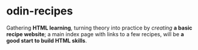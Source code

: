 # odin-recipes
Gathering **HTML learning**, turning theory into practice by <em>creating</em> **a basic recipe website**; a main index page with links to a few recipes, will be **a good start to build HTML skills**.